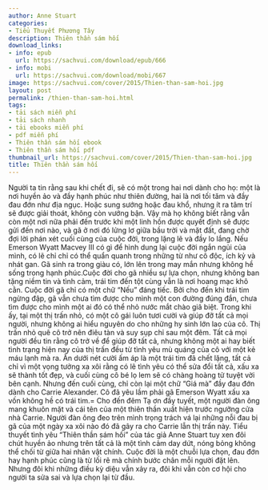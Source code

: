 ```yaml
---
author: Anne Stuart
categories:
- Tiểu Thuyết Phương Tây
description: Thiên thần sám hối
download_links:
- info: epub
  url: https://sachvui.com/download/epub/666
- info: mobi
  url: https://sachvui.com/download/mobi/667
image: https://sachvui.com/cover/2015/Thien-than-sam-hoi.jpg
layout: post
permalink: /thien-than-sam-hoi.html
tags:
- tải sách miễn phí
- tải sách nhanh
- tải ebooks miễn phí
- pdf miễn phí
- Thiên thần sám hối ebook
- Thiên thần sám hối pdf
thumbnail_url: https://sachvui.com/cover/2015/Thien-than-sam-hoi.jpg
title: Thiên thần sám hối
---
```


 <div class="item-desc text-justify"> Người ta tin rằng sau khi chết đi, sẽ có một trong hai nơi dành cho họ: một là nơi huyền ảo và đầy hạnh phúc như thiên đường, hai là nơi tối tăm và đầy đau đớn như địa ngục. Hoặc sung sướng hoặc đau khổ, nhưng ít ra tâm trí sẽ được giải thoát, không còn vướng bận. Vậy mà họ không biết rằng vẫn còn một nơi nữa phải đến trước khi một linh hồn được quyết định sẽ được gửi đến nơi nào, và gã ở nơi đó lửng lơ giữa bầu trời và mặt đất, đang chờ đợi lời phán xét cuối cùng của cuộc đời, trong lặng lẽ và đầy lo lắng. Nếu Emerson Wyatt Macvey III có gì để hình dung lại cuộc đời ngắn ngủi của mình, có lẽ chỉ chỉ có thể quẩn quanh trong những từ như cô độc, ích kỷ và nhát gan. Gã sinh ra trong giàu có, lớn lên trong may mắn nhưng không hề sống trong hạnh phúc.Cuộc đời cho gã nhiều sự lựa chọn, nhưng không ban tặng niềm tin và tình cảm, trái tim đến tột cùng vẫn là nơi hoang mạc khô cằn. Cuộc đời gã chỉ có một chữ “Nếu” đáng tiếc. Bởi cho đến khi trái tim ngừng đập, gã vẫn chưa tìm được cho mình một con đường đúng đắn, chưa tìm được cho mình một ai đó có thể nhỏ nước mắt chào giã biệt. Trong khi ấy, tại một thị trấn nhỏ, có một cô gái luôn tươi cười và giúp đỡ tất cả mọi người, nhưng không ai hiểu nguyên do cho những hy sinh lớn lao của cô. Thị trấn nhỏ quê cô trở nên điêu tàn và suy sụp chỉ sau một đêm. Tất cả mọi người đều tin rằng cô trở về để giúp đỡ tất cả, nhưng không một ai hay biết tình trạng hiện nay của thị trấn đều từ tình yêu mù quáng của cô với một kẻ máu lạnh mà ra. Ẩn dưới nét cười ấm áp là một trái tim đã chết lặng, tất cả chỉ vì một vọng tưởng xa xôi rằng có lẽ tình yêu có thể sửa đổi tất cả, xấu xa sẽ thành tốt đẹp, và cuối cùng cô bé lọ lem sẽ có chàng hoàng tử tuyệt vời bên cạnh. Nhưng đến cuối cùng, chỉ còn lại một chữ “Giá mà” đầy đau đớn dành cho Carrie Alexander. Cô đã yêu lầm phải gã Emerson Wyatt xấu xa vốn không hề có trái tim.= Cho đến đêm Tạ ơn đầy tuyết, một người đàn ông mang khuôn mặt và cái tên của một thiên thần xuất hiện trước ngưỡng cửa nhà Carrie. Người đàn ông đeo trên mình trọng trách vá lại những nỗi đau bị gã của một ngày xa xôi nào đó đã gây ra cho Carrie lẫn thị trấn này. Tiểu thuyết tình yêu “Thiên thần sám hối” của tác giả Anne Stuart tuy xen đôi chút huyền ảo nhưng trên tất cả là một tình cảm day dứt, nóng bỏng không thể chối từ giữa hai nhân vật chính. Cuộc đời là một chuỗi lựa chọn, đau đớn hay hạnh phúc cũng là từ lối rẽ mà chính bước chân mỗi người đặt lên. Nhưng đôi khi những điều kỳ diệu vẫn xảy ra, đôi khi vẫn còn cơ hội cho người ta sửa sai và lựa chọn lại từ đầu. </div>